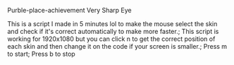 Purble-place-achievement Very Sharp Eye

This is a script I made in 5 minutes lol to make the mouse select the skin and check if it's correct automatically to make more faster.;
This script is working for 1920x1080 but you can click n to get the correct position of each skin and then change it on the code if your screen is smaller.;
Press m to start;
Press b to stop
